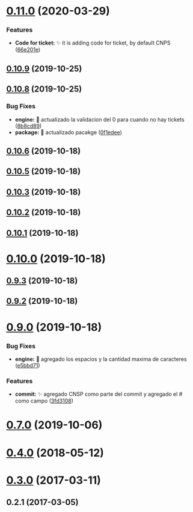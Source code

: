 # [0.11.0](https://github.com/rsurjano/emoji-cz/compare/v0.10.9...v0.11.0) (2020-03-29)


### Features

* **Code for ticket:** ✨ it is adding code for ticket, by default CNPS ([66e201e](https://github.com/rsurjano/emoji-cz/commit/66e201e6ba9eefe3a20cd119981a662566829720))



## [0.10.9](https://github.com/rsurjano/emoji-cz/compare/v0.10.8...v0.10.9) (2019-10-25)



## [0.10.8](https://github.com/rsurjano/emoji-cz/compare/v0.10.6...v0.10.8) (2019-10-25)


### Bug Fixes

* **engine:** 🐛 actualizado la validacion del 0 para cuando no hay tickets ([8b8cd89](https://github.com/rsurjano/emoji-cz/commit/8b8cd89f6603cd9c9ba10e142126df40cb91d721))
* **package:** 🐛 actualizado pacakge ([0f1edee](https://github.com/rsurjano/emoji-cz/commit/0f1edee6b7252df2b702048575978fe071214377))



## [0.10.6](https://github.com/rsurjano/emoji-cz/compare/v0.10.5...v0.10.6) (2019-10-18)



## [0.10.5](https://github.com/rsurjano/emoji-cz/compare/v0.10.3...v0.10.5) (2019-10-18)



## [0.10.3](https://github.com/rsurjano/emoji-cz/compare/v0.10.2...v0.10.3) (2019-10-18)



## [0.10.2](https://github.com/rsurjano/emoji-cz/compare/v0.10.1...v0.10.2) (2019-10-18)



## [0.10.1](https://github.com/rsurjano/emoji-cz/compare/v0.10.0...v0.10.1) (2019-10-18)



# [0.10.0](https://github.com/rsurjano/emoji-cz/compare/v0.9.3...v0.10.0) (2019-10-18)



## [0.9.3](https://github.com/rsurjano/emoji-cz/compare/v0.9.2...v0.9.3) (2019-10-18)



## [0.9.2](https://github.com/rsurjano/emoji-cz/compare/v0.9.0...v0.9.2) (2019-10-18)



# [0.9.0](https://github.com/rsurjano/emoji-cz/compare/v0.7.0...v0.9.0) (2019-10-18)


### Bug Fixes

* **engine:** 🐛 agregado los espacios y la cantidad maxima de caracteres ([e5bbd71](https://github.com/rsurjano/emoji-cz/commit/e5bbd71cf9db6d4cb14c9cec012cb08b0795ac6f))


### Features

* **commit:** ✨ agregado CNSP como parte del commit y agregado el # como campo ([3fd3108](https://github.com/rsurjano/emoji-cz/commit/3fd31080078e19d761351f047a6e0820c7b8bb20))



# [0.7.0](https://github.com/rsurjano/emoji-cz/compare/v0.4.0...v0.7.0) (2019-10-06)



# [0.4.0](https://github.com/rsurjano/emoji-cz/compare/v0.3.0...v0.4.0) (2018-05-12)



# [0.3.0](https://github.com/rsurjano/emoji-cz/compare/v0.2.1...v0.3.0) (2017-03-11)



## 0.2.1 (2017-03-05)



